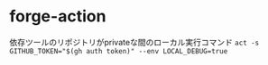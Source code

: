 # forge-action

依存ツールのリポジトリがprivateな間のローカル実行コマンド
`act -s GITHUB_TOKEN="$(gh auth token)" --env LOCAL_DEBUG=true`